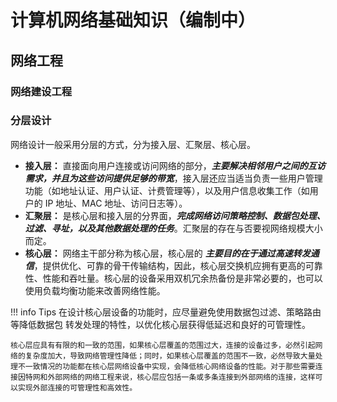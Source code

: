 # 计算机网络基础知识（编制中）

## 网络工程

### 网络建设工程

### 分层设计

网络设计一般采用分层的方式，分为接入层、汇聚层、核心层。

* **接入层：** 直接面向用户连接或访问网络的部分，***主要解决相邻用户之间的互访需求，并且为这些访问提供足够的带宽***，接入层还应当适当负责一些用户管理功能（如地址认证、用户认证、计费管理等），以及用户信息收集工作（如用户的 IP 地址、MAC 地址、访问日志等）。
* **汇聚层：** 是核心层和接入层的分界面，***完成网络访问策略控制、数据包处理、过滤、寻址，以及其他数据处理的任务***。汇聚层的存在与否要视网络规模大小而定。
* **核心层：** 网络主干部分称为核心层，核心层的 ***主要目的在于通过高速转发通信***，提供优化、可靠的骨干传输结构，因此，核心层交换机应拥有更高的可靠性、性能和吞吐量。核心层的设备采用双机冗余热备份是非常必要的，也可以使用负载均衡功能来改善网络性能。

!!! info Tips
    在设计核心层设备的功能时，应尽量避免使用数据包过滤、策略路由等降低数据包 转发处理的特性，以优化核心层获得低延迟和良好的可管理性。
    
    核心层应具有有限的和一致的范围，如果核心层覆盖的范围过大，连接的设备过多，必然引起网络的复杂度加大，导致网络管理性降低；同时，如果核心层覆盖的范围不一致，必然导致大量处理不一致情况的功能都在核心层网络设备中实现，会降低核心网络设备的性能。对于那些需要连接因特网和外部网络的网络工程来说，核心层应包括一条或多条连接到外部网络的连接，这样可以实现外部连接的可管理性和高效性。